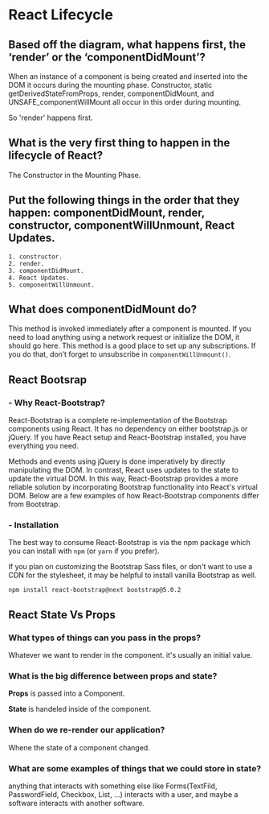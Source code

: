 # React Lifecycle

## Based off the diagram, what happens first, the ‘render’ or the ‘componentDidMount’?

When an instance of a component is being created and inserted into the DOM it occurs during the mounting phase. Constructor, static getDerivedStateFromProps, render, componentDidMount, and UNSAFE_componentWillMount all occur in this order during mounting.

So 'render' happens first.

## What is the very first thing to happen in the lifecycle of React?

The Constructor in the Mounting Phase.

## Put the following things in the order that they happen: componentDidMount, render, constructor, componentWillUnmount, React Updates.

    1. constructor.
    2. render.
    3. componentDidMount.
    4. React Updates.
    5. componentWillUnmount.

## What does componentDidMount do?

This method is invoked immediately after a component is mounted. If you need to load anything using a network request or initialize the DOM, it should go here. This method is a good place to set up any subscriptions. If you do that, don’t forget to unsubscribe in `componentWillUnmount()`.

## React Bootsrap

### - Why React-Bootstrap?

React-Bootstrap is a complete re-implementation of the Bootstrap components using React. It has no dependency on either bootstrap.js or jQuery. If you have React setup and React-Bootstrap installed, you have everything you need.

Methods and events using jQuery is done imperatively by directly manipulating the DOM. In contrast, React uses updates to the state to update the virtual DOM. In this way, React-Bootstrap provides a more reliable solution by incorporating Bootstrap functionality into React's virtual DOM. Below are a few examples of how React-Bootstrap components differ from Bootstrap.

### - Installation

The best way to consume React-Bootstrap is via the npm package which you can install with `npm` (or `yarn` if you prefer).

If you plan on customizing the Bootstrap Sass files, or don't want to use a CDN for the stylesheet, it may be helpful to install vanilla Bootstrap as well.

`npm install react-bootstrap@next bootstrap@5.0.2`

## React State Vs Props

### What types of things can you pass in the props?

Whatever we want to render in the component. it's usually an initial value.

### What is the big difference between props and state?

**Props** is passed into a Component.

**State** is handeled inside of the component.

### When do we re-render our application?

Whene the state of a component changed.

### What are some examples of things that we could store in state?
anything that interacts with something else like Forms(TextFild, PasswordField, Checkbox, List, ...) interacts with a user, and maybe a software interacts with another software.
